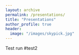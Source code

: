 ```yaml
---
layout: archive
permalink: /presentations/
title: "Presentations"
author_profile: true
header:
  image: "/images/skypick.jpg"
---
```


Test run
#test2
